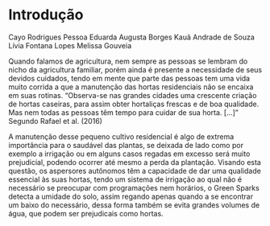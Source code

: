 # Introdução 
Cayo Rodrigues Pessoa
Eduarda Augusta Borges
Kauã Andrade de Souza
Lívia Fontana Lopes
Melissa Gouveia

 Quando falamos de agricultura, nem sempre as pessoas se lembram do nicho da agricultura familiar, porém ainda é presente a necessidade de seus devidos cuidados, 
 tendo em mente que parte das pessoas tem uma vida muito corrida a que a manutenção das hortas residenciais não se encaixa em suas rotinas. “Observa-se nas grandes
 cidades uma crescente criação de hortas caseiras, para assim obter hortaliças frescas e de boa qualidade. Mas nem todas as pessoas têm tempo para cuidar de sua horta.
 [...]” Segundo Rafael et al. (2016)

 A manutenção desse pequeno cultivo residencial é algo de extrema importância para o saudável das plantas, se deixada de lado como por exemplo a irrigação ou em 
 alguns casos regadas em excesso será muito prejudicial, podendo ocorrer até mesmo a perda da plantação. Visando esta questão, os aspersores autônomos têm a capacidade
 de dar uma qualidade essencial às suas hortas, tendo um sistema de irrigação ao qual não é necessário se preocupar com programações nem horários, o Green Sparks detecta 
 a umidade do solo, assim regando 
 apenas quando a se encontrar um baixo do necessário, dessa forma também se evita grandes volumes de água, que podem ser prejudicais como hortas.
